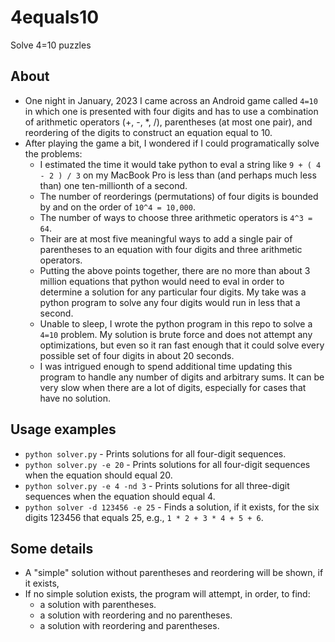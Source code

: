 # 4equals10
Solve 4=10 puzzles

## About

- One night in January, 2023 I came across an Android game called `4=10` in
  which one is presented with four digits and has to use a combination of
  arithmetic operators (+, -, \*, /), parentheses (at most one pair), and
  reordering of the digits to construct an equation equal to 10.
- After playing the game a bit, I wondered if I could programatically solve
  the problems:
  - I estimated the time it would take python to eval a string like `9 + ( 4 -
    2 ) / 3` on my MacBook Pro is less than (and perhaps much less than) one
    ten-millionth of a second.
  - The number of reorderings (permutations) of four digits is bounded by and
    on the order of `10^4 = 10,000`.
  - The number of ways to choose three arithmetic operators is `4^3 = 64`.
  - Their are at most five meaningful ways to add a single pair of parentheses
    to an equation with four digits and three arithmetic operators.
  - Putting the above points together, there are no more than about 3 million
    equations that python would need to eval in order to determine a solution
    for any particular four digits. My take was a python program to solve any
    four digits would run in less that a second.
  - Unable to sleep, I wrote the python program in this repo to solve
    a `4=10` problem. My solution is brute force and does not attempt any
    optimizations, but even so it ran fast enough that it could solve
    every possible set of four digits in about 20 seconds.
  - I was intrigued enough to spend additional time updating this program to
    handle any number of digits and arbitrary sums.  It can be very slow when
    there are a lot of digits, especially for cases that have no solution.

## Usage examples
- `python solver.py` - Prints solutions for all four-digit sequences.
- `python solver.py -e 20` - Prints solutions for all four-digit sequences when
  the equation should equal 20.
- `python solver.py -e 4 -nd 3` - Prints solutions for all three-digit
  sequences when the equation should equal 4.
- `python solver -d 123456 -e 25` - Finds a solution, if it exists, for the six
  digits 123456 that equals 25, e.g., `1 * 2 + 3 * 4 + 5 + 6`.

## Some details
- A "simple" solution without parentheses and reordering will be shown, if it exists,
- If no simple solution exists, the program will attempt, in order, to find:
  - a solution with parentheses.
  - a solution with reordering and no parentheses.
  - a solution with reordering and parentheses.
